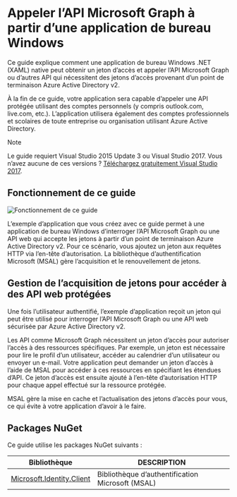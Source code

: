 # <a name="call-the-microsoft-graph-api-from-a-windows-desktop-app"></a>Appeler l’API Microsoft Graph à partir d’une application de bureau Windows

Ce guide explique comment une application de bureau Windows .NET (XAML) native peut obtenir un jeton d’accès et appeler l’API Microsoft Graph ou d’autres API qui nécessitent des jetons d’accès provenant d’un point de terminaison Azure Active Directory v2.

À la fin de ce guide, votre application sera capable d’appeler une API protégée utilisant des comptes personnels (y compris outlook.com, live.com, etc.). L’application utilisera également des comptes professionnels et scolaires de toute entreprise ou organisation utilisant Azure Active Directory.  

> [!NOTE] 
> Le guide requiert Visual Studio 2015 Update 3 ou Visual Studio 2017.  Vous n’avez aucune de ces versions ? [Téléchargez gratuitement Visual Studio 2017](https://www.visualstudio.com/downloads/).

## <a name="how-this-guide-works"></a>Fonctionnement de ce guide

![Fonctionnement de ce guide](./media/active-directory-develop-guidedsetup-windesktop-intro/windesktophowitworks.png)

L’exemple d’application que vous créez avec ce guide permet à une application de bureau Windows d’interroger l’API Microsoft Graph ou une API web qui accepte les jetons à partir d’un point de terminaison Azure Active Directory v2. Pour ce scénario, vous ajoutez un jeton aux requêtes HTTP via l’en-tête d’autorisation. La bibliothèque d’authentification Microsoft (MSAL) gère l’acquisition et le renouvellement de jetons.

## <a name="handling-token-acquisition-for-accessing-protected-web-apis"></a>Gestion de l’acquisition de jetons pour accéder à des API web protégées

Une fois l’utilisateur authentifié, l’exemple d’application reçoit un jeton qui peut être utilisé pour interroger l’API Microsoft Graph ou une API web sécurisée par Azure Active Directory v2.

Les API comme Microsoft Graph nécessitent un jeton d’accès pour autoriser l’accès à des ressources spécifiques. Par exemple, un jeton est nécessaire pour lire le profil d’un utilisateur, accéder au calendrier d’un utilisateur ou envoyer un e-mail. Votre application peut demander un jeton d’accès à l’aide de MSAL pour accéder à ces ressources en spécifiant les étendues d’API. Ce jeton d’accès est ensuite ajouté à l’en-tête d’autorisation HTTP pour chaque appel effectué sur la ressource protégée. 

MSAL gère la mise en cache et l’actualisation des jetons d’accès pour vous, ce qui évite à votre application d’avoir à le faire.

## <a name="nuget-packages"></a>Packages NuGet

Ce guide utilise les packages NuGet suivants :

|Bibliothèque|DESCRIPTION|
|---|---|
|[Microsoft.Identity.Client](https://www.nuget.org/packages/Microsoft.Identity.Client)|Bibliothèque d’authentification Microsoft (MSAL)|


